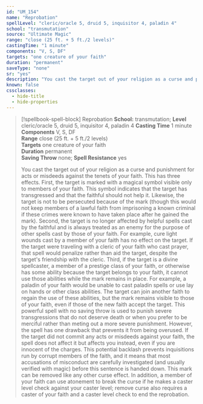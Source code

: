 ```yaml
---
id: "UM_154"
name: "Reprobation"
spellLevel: "cleric/oracle 5, druid 5, inquisitor 4, paladin 4"
school: "transmutation"
source: "Ultimate Magic"
range: "close (25 ft. + 5 ft./2 levels)"
castingTime: "1 minute"
components: "V, S, DF"
targets: "one creature of your faith"
duration: "permanent"
saveType: "none"
sr: "yes"
description: "You cast the target out of your religion as a curse and punishment for acts or misdeeds against the tenets of your faith. This has three effects.  First, the target is marked with a magical symbol visible only to members of your faith. This symbol indicates that the target has transgressed and that the faithful should not help it. Likewise, the target is not to be persecuted because of the mark (though this would not keep members of a lawful faith from imprisoning a known criminal if these crimes were known to have taken place after he gained the mark).  Second, the target is no longer affected by helpful spells cast by the faithful and is always treated as an enemy for the purpose of other spells cast by those of your faith. For example, cure light wounds cast by a member of your faith has no effect on the target. If the target were traveling with a cleric of your faith who cast prayer, that spell would penalize rather than aid the target, despite the target's friendship with the cleric.  Third, if the target is a divine spellcaster, a member of a prestige class of your faith, or otherwise has some ability because the target belongs to your faith, it cannot use those abilities while the mark remains in place. For example, a paladin of your faith would be unable to cast paladin spells or use lay on hands or other class abilities. The target can join another faith to regain the use of these abilities, but the mark remains visible to those of your faith, even if those of the new faith accept the target.  This powerful spell with no saving throw is used to punish severe transgressions that do not deserve death or when you prefer to be merciful rather than meting out a more severe punishment. However, the spell has one drawback that prevents it from being overused. If the target did not commit any acts or misdeeds against your faith, the spell does not affect it but affects you instead, even if you are innocent of the charges.  This potential backlash prevents inquisitions run by corrupt members of the faith, and it means that most accusations of misconduct are carefully investigated (and usually verified with magic) before this sentence is handed down.  This mark can be removed like any other curse effect. In addition, a member of your faith can use atonement to break the curse if he makes a caster level check against your caster level; remove curse also requires a caster of your faith and a caster level check to end the reprobation."
known: false
cssclasses:
  - hide-title
  - hide-properties
---
```


> [!spellbook-spell-block] Reprobation
> **School:** transmutation; **Level** cleric/oracle 5, druid 5, inquisitor 4, paladin 4
> **Casting Time** 1 minute  
> **Components** V, S, DF  
> **Range** close (25 ft. + 5 ft./2 levels)  
> **Targets** one creature of your faith  
> **Duration** permanent  
> **Saving Throw** none; **Spell Resistance** yes
> 
> You cast the target out of your religion as a curse and punishment for acts or misdeeds against the tenets of your faith. This has three effects.  First, the target is marked with a magical symbol visible only to members of your faith. This symbol indicates that the target has transgressed and that the faithful should not help it. Likewise, the target is not to be persecuted because of the mark (though this would not keep members of a lawful faith from imprisoning a known criminal if these crimes were known to have taken place after he gained the mark).  Second, the target is no longer affected by helpful spells cast by the faithful and is always treated as an enemy for the purpose of other spells cast by those of your faith. For example, cure light wounds cast by a member of your faith has no effect on the target. If the target were traveling with a cleric of your faith who cast prayer, that spell would penalize rather than aid the target, despite the target's friendship with the cleric.  Third, if the target is a divine spellcaster, a member of a prestige class of your faith, or otherwise has some ability because the target belongs to your faith, it cannot use those abilities while the mark remains in place. For example, a paladin of your faith would be unable to cast paladin spells or use lay on hands or other class abilities. The target can join another faith to regain the use of these abilities, but the mark remains visible to those of your faith, even if those of the new faith accept the target.  This powerful spell with no saving throw is used to punish severe transgressions that do not deserve death or when you prefer to be merciful rather than meting out a more severe punishment. However, the spell has one drawback that prevents it from being overused. If the target did not commit any acts or misdeeds against your faith, the spell does not affect it but affects you instead, even if you are innocent of the charges.  This potential backlash prevents inquisitions run by corrupt members of the faith, and it means that most accusations of misconduct are carefully investigated (and usually verified with magic) before this sentence is handed down.  This mark can be removed like any other curse effect. In addition, a member of your faith can use atonement to break the curse if he makes a caster level check against your caster level; remove curse also requires a caster of your faith and a caster level check to end the reprobation.